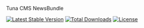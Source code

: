 Tuna CMS NewsBundle

[![Latest Stable Version](https://poser.pugx.org/tuna-cms/news-bundle/v/stable)](https://packagist.org/packages/tuna-cms/news-bundle)
[![Total Downloads](https://poser.pugx.org/tuna-cms/news-bundle/downloads)](https://packagist.org/packages/tuna-cms/news-bundle)
[![License](https://poser.pugx.org/tuna-cms/news-bundle/license)](https://packagist.org/packages/tuna-cms/news-bundle)